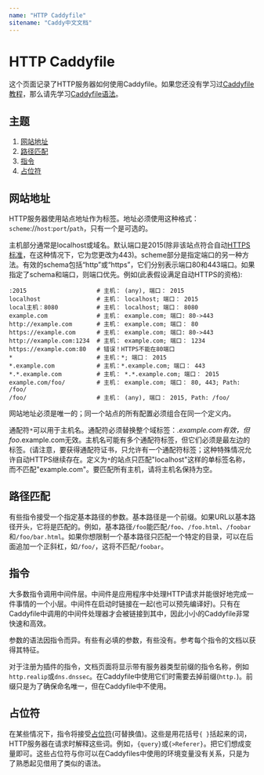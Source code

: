```yaml
---
name: "HTTP Caddyfile"
sitename: "Caddy中文文档"
---
```


# HTTP Caddyfile

这个页面记录了HTTP服务器如何使用Caddyfile。如果您还没有学习过[Caddyfile教程](caddyfile.md)，那么请先学习[Caddyfile语法](caddyfile.md)。


## 主题

1. [网站地址](#网站地址)
2. [路径匹配](#路径匹配)
3. [指令](#指令)
4. [占位符](#占位符)

## 网站地址

HTTP服务器使用站点地址作为标签。地址必须使用这种格式：`scheme`://`host`:`port`/`path`，只有一个是可选的。

主机部分通常是localhost或域名。默认端口是2015(除非该站点符合自动[HTTPS标准](automatic-https.md)，在这种情况下，它为您更改为443)。scheme部分是指定端口的另一种方法。有效的schema包括“http”或“https”，它们分别表示端口80和443端口。如果指定了schema和端口，则端口优先。例如(此表假设满足自动HTTPS的资格):

```caddy
:2015                    # 主机： (any), 端口： 2015
localhost                # 主机： localhost; 端口： 2015
local主机：8080           # 主机： localhost; 端口： 8080
example.com              # 主机： example.com; 端口: 80->443
http://example.com       # 主机： example.com; 端口： 80
https://example.com      # 主机： example.com; 端口: 80->443
http://example.com:1234  # 主机： example.com; 端口： 1234
https://example.com:80   # 错误！HTTPS不能在80端口
*                        # 主机：*; 端口： 2015
*.example.com            # 主机：*.example.com; 端口： 443
*.*.example.com          # 主机： *.*.example.com; 端口： 2015
example.com/foo/         # 主机： example.com; 端口： 80, 443; Path: /foo/
/foo/                    # 主机： (any), 端口： 2015, Path: /foo/
```

网站地址必须是唯一的；同一个站点的所有配置必须组合在同一个定义内。

通配符`*`可以用于主机名。通配符必须替换整个域标签：*.example.com有效，但foo*.example.com无效。主机名可能有多个通配符标签，但它们必须是最左边的标签。(请注意，要获得通配符证书，只允许有一个通配符标签；这种特殊情况允许自动HTTPS继续存在。定义为`*`的站点只匹配"localhost"这样的单标签名称，而不匹配"example.com"。要匹配所有主机，请将主机名保持为空。

## 路径匹配

有些指令接受一个指定基本路径的参数。基本路径是一个前缀。如果URL以基本路径开头，它将是匹配的。例如，基本路径`/foo`能匹配`/foo`、`/foo.html`、`/foobar`和`/foo/bar.html`。如果你想限制一个基本路径只匹配一个特定的目录，可以在后面追加一个正斜杠，如`/foo/`，这将不匹配`/foobar`。

## 指令
大多数指令调用中间件层。中间件是应用程序中处理HTTP请求并能很好地完成一件事情的一个小层。中间件在启动时链接在一起(也可以预先编译好)。只有在Caddyfile中调用的中间件处理器才会被链接到其中，因此小小的Caddyfile非常快速和高效。

参数的语法因指令而异。有些有必填的参数，有些没有。参考每个指令的文档以获得其特征。

对于注册为插件的指令，文档页面将显示带有服务器类型前缀的指令名称，例如`http.realip`或`dns.dnssec`。在Caddyfile中使用它们时需要去掉前缀(`http.`)。前缀只是为了确保命名唯一，但在Caddyfile中不使用。

## 占位符

在某些情况下，指令将接受[占位符](placeholders.md)(可替换值)。这些是用花括号`{ }`括起来的词，HTTP服务器在请求时解释这些词。例如，`{query}`或`{>Referer}`。把它们想成变量即可。这些占位符与你可以在Caddyfiles中使用的环境变量没有关系，只是为了熟悉起见借用了类似的语法。